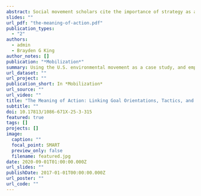 ```yaml
---
abstract: Social movement scholars cite the importance of strategy as a critical component of collective action. But what is a movement strategy, and what role does it play in facilitating movement processes? We conceptualize strategy as both the reason for engaging in collective action as well as the tools used in the course of action. More than a rational means-ends calculation, strategy is inherently a meaning-making process, providing the movement and its participants a sense of purpose. Using the U.S. environmental movement as a case study, and employing a data-driven and inductive strategy that combines both computational and qualitative methods, we find that strategy emerges as organizations link their actions to their goal orientation: what level of society the organization views as the locus of change. We conclude by illustrating changes over time in attention to different movement strategies, highlighting strategic differences between organizations working together in the same social movement.
slides: ""
url_pdf: "the-meaning-of-action.pdf"
publication_types:
  - "2"
authors:
  - admin
  - Brayden G King
author_notes: []
publication: "*Mobilization*"
summary: Using the U.S. environmental movement as a case study, and employing a data-driven and inductive strategy that combines both computational and qualitative methods, we find that strategy emerges as organizations link their actions to their goal orientation: what level of society the organization views as the locus of change.
url_dataset: ""
url_project: ""
publication_short: In *Mobilization*
url_source: ""
url_video: ""
title: "The Meaning of Action: Linking Goal Orientations, Tactics, and Strategies in the Environmental Movement"
subtitle: ""
doi: 10.17813/1086-671X-25-3-315
featured: true
tags: []
projects: []
image:
  caption: ""
  focal_point: SMART
  preview_only: false
  filename: featured.jpg
date: 2020-09-01T01:00:00.000Z
url_slides: ""
publishDate: 2017-01-01T00:00:00.000Z
url_poster: ""
url_code: ""
---
```


